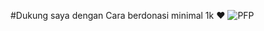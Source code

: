 #Dukung saya dengan Cara berdonasi minimal 1k ❤
<img src="https://i.ibb.co/FKY1h8r/qris-saya.png" alt="PFP">

